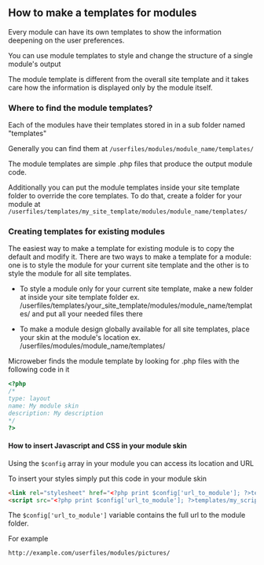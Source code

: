 ## How to make a templates for modules

Every module can have its own templates to show the information deepening on the user preferences.

You can use module templates to style and change the structure of a single module's output

The module template is different from the overall site template and it takes care how the information is displayed only by the module itself.

### Where to find the module templates?
Each of the modules have their templates stored in in a sub folder named "templates"

Generally you can find them at `/userfiles/modules/module_name/templates/`

The module templates are simple .php files that produce the output module code. 

Additionally you can put the module templates inside your site template folder to override the core templates. 
To do that, create a folder for your module at `/userfiles/templates/my_site_template/modules/module_name/templates/`  

 

### Creating templates for existing modules

The easiest way to make a template for existing module is to copy the default and modify it. There are two ways to make a template for a module: one is to style the module for your current site template and the other is to style the module for all site templates.

* To style a module only for your current site template, make a new folder at inside your site template folder ex. /userfiles/templates/your_site_template/modules/module_name/templates/ and put all your needed files there

* To make a module design globally available for all site templates, place your skin at the module's location ex. /userfiles/modules/module_name/templates/



Microweber finds the module template by looking for .php files with the following code in it

```php
<?php
/*
type: layout
name: My module skin
description: My description
*/
?>
```

#### How to insert Javascript and CSS in your module skin

Using the `$config` array in your module you can access its location and URL

To insert your styles simply put this code in your module skin
```html
<link rel="stylesheet" href="<?php print $config['url_to_module']; ?>templates/my_style.css" />
<script src="<?php print $config['url_to_module']; ?>templates/my_script.js"></script>
```

The `$config['url_to_module']` variable contains the full url to the module folder. 

For example                                                                                                                     

```bash 
http://example.com/userfiles/modules/pictures/
```





